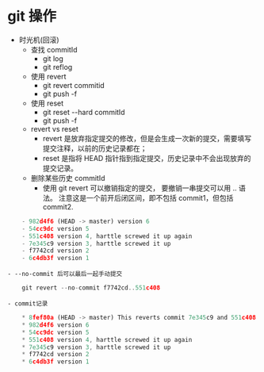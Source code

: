 # git 操作

- 时光机(回滚)
  - 查找 commitId
    - git log
    - git reflog
  - 使用 revert
    - git revert commitid
    - git push -f
  - 使用 reset
    - git reset --hard commitId
    - git push -f
  - revert vs reset
    - revert 是放弃指定提交的修改，但是会生成一次新的提交，需要填写提交注释，以前的历史记录都在；
    - reset 是指将 HEAD 指针指到指定提交，历史记录中不会出现放弃的提交记录。
  - 删除某些历史 commitId
    - 使用 git revert <commit> 可以撤销指定的提交， 要撤销一串提交可以用 <commit1>..<commit2> 语法。 注意这是一个前开后闭区间，即不包括 commit1，但包括 commit2.

```js
    - 982d4f6 (HEAD -> master) version 6
    - 54cc9dc version 5
    - 551c408 version 4, harttle screwed it up again
    - 7e345c9 version 3, harttle screwed it up
    - f7742cd version 2
    - 6c4db3f version 1
```

    - --no-commit 后可以最后一起手动提交

```js
    git revert --no-commit f7742cd..551c408
```

    - commit记录

```js
    * 8fef80a (HEAD -> master) This reverts commit 7e345c9 and 551c408
    * 982d4f6 version 6
    * 54cc9dc version 5
    * 551c408 version 4, harttle screwed it up again
    * 7e345c9 version 3, harttle screwed it up
    * f7742cd version 2
    * 6c4db3f version 1
```
